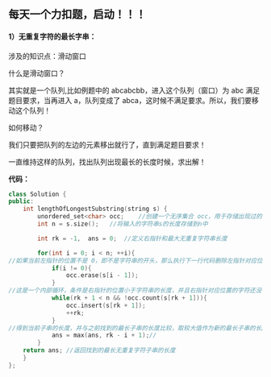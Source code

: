 ## 每天一个力扣题，启动！！！



#### 1）**无重复字符的最长字串**：

涉及的知识点：滑动窗口

什么是滑动窗口？

其实就是一个队列,比如例题中的 abcabcbb，进入这个队列（窗口）为 abc 满足题目要求，当再进入 a，队列变成了 abca，这时候不满足要求。所以，我们要移动这个队列！

如何移动？

我们只要把队列的左边的元素移出就行了，直到满足题目要求！

一直维持这样的队列，找出队列出现最长的长度时候，求出解！







**代码：**

```c++
class Solution {
public:
    int lengthOfLongestSubstring(string s) {
        unordered_set<char> occ;    //创建一个无序集合 occ，用于存储出现过的字符s
        int n = s.size();   //将输入的字符串s的长度存储到n中

        int rk = -1,  ans = 0;  //定义右指针和最大无重复字符串长度

        for(int i = 0; i < n; ++i){
//如果当前左指针的位置不是 0，即不是字符串的开头，那么执行下一行代码删除左指针对应位置的字符。这样做是为了在移动左指针时，从右指针对应位置开始检查是否包含重复字符。
            if(i != 0){
                occ.erase(s[i - 1]);    
            }
//这是一个内部循环，条件是右指针的位置小于字符串的长度，并且右指针对应位置的字符还没有出现在集合 occ 中。在这个循环中，我们不断地移动右指针，并将右指针对应位置的字符添加到集合 occ 中
            while(rk + 1 < n && !occ.count(s[rk + 1])){
                occ.insert(s[rk + 1]);
                ++rk;
            }
//得到当前子串的长度，并与之前找到的最长子串的长度比较，取较大值作为新的最长子串的长度
            ans = max(ans, rk - i + 1);//
        }
    return ans; //返回找到的最长无重复字符子串的长度
    }
};
```

